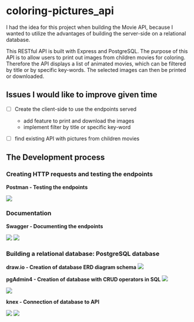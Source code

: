 # coloring-pictures_api

I had the idea for this project when building the Movie API, because I wanted to utilize the advantages of building the server-side on a relational database.

This RESTful API is built with Express and PostgreSQL. The purpose of this API is to allow users to print out images from children movies for coloring. 
Therefore the API displays a list of animated movies, which can be filtered by title or by specific key-words. The selected images can then be printed or downloaded.

## Issues I would like to improve given time

- [ ] Create the client-side to use the endpoints served
    - add feature to print and download the images
    - implement filter by title or specific key-word
- [ ] find existing API with pictures from children movies


## The Development process

### Creating HTTP requests and testing the endpoints

**Postman - Testing the endpoints**

<img src="https://user-images.githubusercontent.com/99111208/161478858-b276d291-4ece-4102-b83f-4b47b9a1afe1.png">

### Documentation

**Swagger - Documenting the endpoints**

<img src="https://user-images.githubusercontent.com/99111208/161713662-38f33dd4-b98c-4d18-bfd1-e5c88d5252bb.png">

<img src="https://user-images.githubusercontent.com/99111208/161713654-6f3e8d35-1aa7-4c25-becf-078f3d1563d3.png">

### Building a relational database: PostgreSQL database

**draw.io - Creation of database ERD diagram schema**
<img src="https://user-images.githubusercontent.com/99111208/161748285-1807d91d-587c-4a70-a88c-0fc5ad27a6a0.png">

**pgAdmin4 - Creation of database with CRUD operators in SQL**
<img src="https://user-images.githubusercontent.com/99111208/161772716-973b13d5-5ac1-4e83-ad1e-21bd9427ac2e.png">

<img src="https://user-images.githubusercontent.com/99111208/161772727-3c1cf28e-e883-459c-85db-bc3d1c29fac2.png">

**knex - Connection of database to API**

<img src="https://user-images.githubusercontent.com/99111208/161898005-ef5a73b5-3966-4e61-a8eb-0d99840c9381.png">
<img src="https://user-images.githubusercontent.com/99111208/161898009-8f3cb9b0-1346-41c7-bfe6-859ee267548c.png">